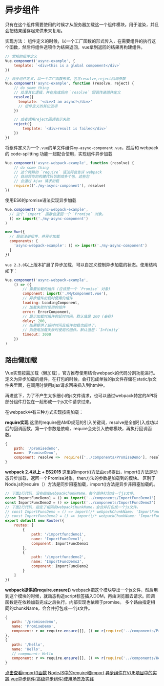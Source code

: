 # 异步组件

只有在这个组件需要使用的时候才从服务器加载这一个组件模块，用于渲染，并且会把结果缓存起来供未来复用。

实现方法：
组件定义的时候，以一个工厂函数的形式传入，在需要组件的执行这个函数，然后将组件选项作为结果返回，vue拿到返回的结果再构建组件。

```js
// 常规的组件定义
Vue.component('async-example', {
    template: `<div>this is a global component</div>`
})
```

```js
// 异步组件定义，以一个工厂函数形式，包含resolve,reject回调参数
Vue.component('async-example', function (resolve, reject) {
    // do some thing
    // 处理其它逻辑，并在完成后向 `resolve` 回调传递组件定义
    resolve({
      template: '<div>I am async!</div>'
      // 组件定义的其它选项
    })

    // 或者调用reject回调表示失败
    reject({
        template: `<div>result is failed</div>`
    })
})
```
将组件定义为一个`.vue`的单文件组件`my-async-component.vue`，然后和 webpack 的 code-splitting 功能一起配合使用，实现组件异步加载
```js
Vue.component('async-webpack-example', function (resolve) {
    // do some thing
    // 这个特殊的 `require` 语法将会告诉 webpack
    // 自动将你的构建代码切割成多个包，这些包
    // 会通过 Ajax 请求加载
    require(['./my-async-component'], resolve)
})
```
使用ES6的promise语法实现异步加载
```js
Vue.component('async-webpack-example',
  // 这个 `import` 函数会返回一个 `Promise` 对象。
  () => import('./my-async-component')
)
```
```js
new Vue({
  // 局部注册组件，并异步加载
  components: {
    'async-webpack-example': () => import('./my-async-component')
  }
})
```
`vue 2.3.0`以上版本扩展了异步加载，可以自定义控制异步加载的状态。使用结构如下：
```js
Vue.component('async-webpack-example',
    () => ({
        // 需要加载的组件 (应该是一个 `Promise` 对象)
        component: import('./MyComponent.vue'),
        // 异步组件加载时使用的组件
        loading: LoadingComponent,
        // 加载失败时使用的组件
        error: ErrorComponent,
        // 展示加载时组件的延时时间。默认值是 200 (毫秒)
        delay: 200,
        // 如果提供了超时时间且组件加载也超时了，
        // 则使用加载失败时使用的组件。默认值是：`Infinity`
        timeout: 3000
    })
)
```
## 路由懒加载
Vue实现按需加载（懒加载），官方推荐使用结合webpack的代码分割功能进行。定义为异步加载的组件，在打包的时候，会打包成单独的js文件存储在static/js文件夹里面，在调用时使用ajax请求回来插入到html中。

再进这下，为了不产生太多细小的js文件请求，也可以通过webpack特定的API将部分组件打包在一起形成一个js文件请求过来。

在webpack中有三种方式实现按需加载：

**require实现**
这里的require是AMD规范的引入关键词，resolve是全部引入成功以后的回调函数，第一个参数是依赖，require会先引入依赖模块，再执行回调函数。
```js
{
    path: '/promisedemo',
    name: 'PromiseDemo',
    component: resolve =>  require(['../components/PromiseDemo'], resolve)
}
```

**webpack 2.4以上 + ES2015**
这里的import()方法由es6提出，import()方法是动态异步加载，返回一个Promise对象，then方法的参数是加载到的模块。
区别于Node.js的require（）方法是同步阻塞加载，import()方法是异步非阻塞加载的。
```js
// 下面2行代码，没有指定webpackChunkName，每个组件打包成一个js文件。
const ImportFuncDemo1 = () => import('../components/ImportFuncDemo1')
const ImportFuncDemo2 = () => import('../components/ImportFuncDemo2')
// 下面2行代码，指定了相同的webpackChunkName，会合并打包成一个js文件。
// const ImportFuncDemo = () => import(/* webpackChunkName: 'ImportFuncDemo' */ '../components/ImportFuncDemo')
// const ImportFuncDemo2 = () => import(/* webpackChunkName: 'ImportFuncDemo' */ '../components/ImportFuncDemo2')
export default new Router({
    routes: [
        {
            path: '/importfuncdemo1',
            name: 'ImportFuncDemo1',
            component: ImportFuncDemo1
        },
        {
            path: '/importfuncdemo2',
            name: 'ImportFuncDemo2',
            component: ImportFuncDemo2
        }
    ]
})
```

**webpack提供的require.ensure()**
 webpack把这个模块导出一个js文件，然后用到这个模块的时候，就动态构造script标签插入DOM，再由浏览器去请求。回调函数是在依赖加载完成之后执行。内部实现也依赖于promise。
 多个路由指定相同的chunkName，会合并打包成一个js文件。
 ```js
{
    path: '/promisedemo',
    name: 'PromiseDemo',
    component: r => require.ensure([], () => r(require('../components/PromiseDemo')), 'demo')
},
{
    path: '/hello',
    name: 'Hello',
    // component: Hello
    component: r => require.ensure([], () => r(require('../components/Hello')), 'demo')
}
 ```


[点击查看import()函数](https://www.cnblogs.com/liujian9527/p/9869370.html)
[NodeJS中的require和import](https://www.cnblogs.com/guanghe/p/6560698.html)
[异步组件在VUE项目中的实践](https://www.cnblogs.com/yzq-fighting/p/7731545.html)
[vue异步组件(高级异步组件)使用场景及实践](https://segmentfault.com/a/1190000012138052)

